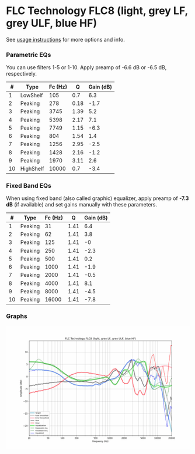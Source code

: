 # FLC Technology FLC8 (light, grey LF, grey ULF, blue HF)
See [usage instructions](https://github.com/jaakkopasanen/AutoEq#usage) for more options and info.

### Parametric EQs
You can use filters 1-5 or 1-10. Apply preamp of -6.6 dB or -6.5 dB, respectively.

|   # | Type      |   Fc (Hz) |    Q |   Gain (dB) |
|-----|-----------|-----------|------|-------------|
|   1 | LowShelf  |       105 | 0.7  |         6.3 |
|   2 | Peaking   |       278 | 0.18 |        -1.7 |
|   3 | Peaking   |      3745 | 1.39 |         5.2 |
|   4 | Peaking   |      5398 | 2.17 |         7.1 |
|   5 | Peaking   |      7749 | 1.15 |        -6.3 |
|   6 | Peaking   |       804 | 1.54 |         1.4 |
|   7 | Peaking   |      1256 | 2.95 |        -2.5 |
|   8 | Peaking   |      1428 | 2.16 |        -1.2 |
|   9 | Peaking   |      1970 | 3.11 |         2.6 |
|  10 | HighShelf |     10000 | 0.7  |        -3.4 |

### Fixed Band EQs
When using fixed band (also called graphic) equalizer, apply preamp of **-7.3 dB** (if available) and set gains manually with these parameters.

|   # | Type    |   Fc (Hz) |    Q |   Gain (dB) |
|-----|---------|-----------|------|-------------|
|   1 | Peaking |        31 | 1.41 |         6.4 |
|   2 | Peaking |        62 | 1.41 |         3.8 |
|   3 | Peaking |       125 | 1.41 |        -0   |
|   4 | Peaking |       250 | 1.41 |        -2.3 |
|   5 | Peaking |       500 | 1.41 |         0.2 |
|   6 | Peaking |      1000 | 1.41 |        -1.9 |
|   7 | Peaking |      2000 | 1.41 |        -0.5 |
|   8 | Peaking |      4000 | 1.41 |         8.1 |
|   9 | Peaking |      8000 | 1.41 |        -4.5 |
|  10 | Peaking |     16000 | 1.41 |        -7.8 |

### Graphs
![](./FLC%20Technology%20FLC8%20(light,%20grey%20LF,%20grey%20ULF,%20blue%20HF).png)
